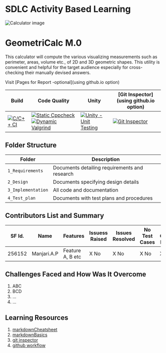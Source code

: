 # SDLC Activity Based Learning
![Calculator image](https://github.com/256152/Mini_Project_1_April_2021/blob/0d245bf65675ee89cd9cffbd19e9f424d65b4f0b/MiniProject_C/6_ImagesAndVideos/title.jpg)
# GeometriCalc M.0
  This calculator will compute the various visualizing measurements such as perimeter, areas, volume etc., of 2D and 3D geometric shapes. This utility is convenient and helpful for the target audience especially for cross-checking their manually devised answers.

Visit [Pages for Report -optional](using github.io option)

Build | Code Quality | Unity | [Git Inspector](using github.io option)
------|----------|-------|--------------
[![C/C++ CI](https://github.com/256152/Mini_Project_1_April_2021/actions/workflows/c-cpp.yml/badge.svg)](https://github.com/256152/Mini_Project_1_April_2021/actions/workflows/c-cpp.yml) | [![Static Cppcheck](https://github.com/256152/Mini_Project_1_April_2021/actions/workflows/cppcheck.yml/badge.svg)](https://github.com/256152/Mini_Project_1_April_2021/actions/workflows/cppcheck.yml) [![Dynamic Valgrind](https://github.com/256152/Mini_Project_1_April_2021/actions/workflows/CodeQuality_Dynamic.yml/badge.svg)](https://github.com/256152/Mini_Project_1_April_2021/actions/workflows/CodeQuality_Dynamic.yml)| [![Unity - Unit Testing](https://github.com/256152/Mini_Project_1_April_2021/actions/workflows/unity.yml/badge.svg)](https://github.com/256152/Mini_Project_1_April_2021/blob/b8a7d5267dd3f6736b647e890f0bd2e562996091/.github/workflows/unity.yml)| [![Git Inspector](https://github.com/256152/Mini_Project_1_April_2021/actions/workflows/gitinspector.yml/badge.svg)](https://github.com/256152/Mini_Project_1_April_2021/actions/workflows/gitinspector.yml)

## Folder Structure
Folder             | Description
-------------------| -----------------------------------------
`1_Requirements`   | Documents detailing requirements and research
`2_Design`         | Documents specifying design details
`3_Implementation` | All code and documentation
`4_Test_plan`      | Documents with test plans and procedures

## Contributors List and Summary

SF Id. |  Name   |    Features    | Issuess Raised |Issues Resolved|No Test Cases|Test Case Pass
-------|---------|----------------|----------------|---------------|-------------|--------------
256152 |Manjari.A.P| Feature A, B etc    | X No     | X No   |X No   |X No     
   

## Challenges Faced and How Was It Overcome

1. ABC
2. BCD
3. ...
4. ...

## Learning Resources
1. [markdownCheatsheet](https://github.com/adam-p/markdown-here/wiki/Markdown-Cheatsheet)
2. [markdownBasics](https://guides.github.com/features/mastering-markdown/)
3. [git inspector](https://github.com/ejwa/gitinspector.git)
4. [github workflow](https://docs.github.com/en/actions/learn-github-action)

